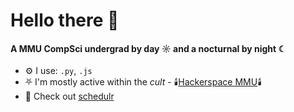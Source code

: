 # Hello there 👋

#### A MMU CompSci undergrad by day ☼  and a nocturnal by night ☾

- ⚙️ I use: `.py`, `.js`
- ⛧ I'm mostly active within the *cult* - 🕯️[Hackerspace MMU](https://hackerspacemmu.rocks/)🕯️
- 💅 Check out [schedulr](https://www.mmuschedulr.com/)
